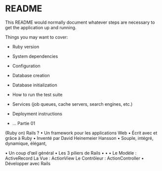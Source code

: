 ﻿# README

This README would normally document whatever steps are necessary to get the
application up and running.

Things you may want to cover:

* Ruby version

* System dependencies

* Configuration

* Database creation

* Database initialization

* How to run the test suite

* Services (job queues, cache servers, search engines, etc.)

* Deployment instructions

* …
Partie 01

(Ruby on) Rails ?
• Un framework pour les applications Web
• Écrit avec et grâce à Ruby
• Inventé par David Heinemeier Hansson
• Souple, intégré, dynamique, élégant,

• Un coup d’œil général
• Les 3 piliers de Rails
•
•
•
Le Modèle : ActiveRecord
La Vue : ActionView
Le Contrôleur : ActionController
• Développer avec Rails
